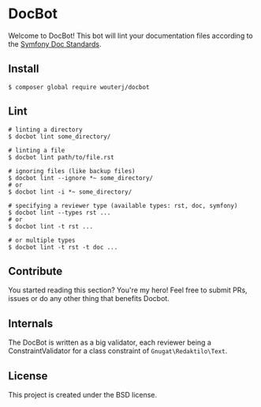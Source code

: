 # DocBot

Welcome to DocBot! This bot will lint your documentation files according to the
[Symfony Doc Standards](http://symfony.com/doc/current/contributing/documentation/standards.html).

## Install

    $ composer global require wouterj/docbot

## Lint

    # linting a directory
    $ docbot lint some_directory/

    # linting a file
    $ docbot lint path/to/file.rst

    # ignoring files (like backup files)
    $ docbot lint --ignore *~ some_directory/
    # or
    $ docbot lint -i *~ some_directory/

    # specifying a reviewer type (available types: rst, doc, symfony)
    $ docbot lint --types rst ...
    # or
    $ docbot lint -t rst ...

    # or multiple types
    $ docbot lint -t rst -t doc ...

## Contribute

You started reading this section? You're my hero! Feel free to submit PRs,
issues or do any other thing that benefits Docbot.

## Internals

The DocBot is written as a big validator, each reviewer being a
ConstraintValidator for a class constraint of `Gnugat\Redaktilo\Text`.

## License

This project is created under the BSD license.
